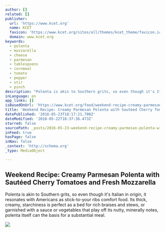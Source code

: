 ```yaml
---
author: []
related: []
publisher:
  url: 'https://www.kcet.org'
  name: KCET
  favicon: 'https://www.kcet.org/sites/all/themes/kcet_theme/favicon.ico'
  domain: www.kcet.org
keywords:
  - polenta
  - mozzarella
  - cheese
  - parmesan
  - tablespoons
  - cornmeal
  - tomato
  - pepper
  - stir
  - pinch
description: "Polenta is akin to Southern grits, so even though it's Italian in origin, it resonates with Americans as stick-to-your ribs comfort food. Its thick, creamy, starchiness is perfect as a bed for rich braises and stews, or garnished with a sauce or vegetables that play off its nutty, minerally notes, polenta itself can the basis for a substantial meal."
inLanguage: en
app_links: []
isBasedOnUrl: 'https://www.kcet.org/food/weekend-recipe-creamy-parmesan-polenta-with-sauteed-cherry-tomatoes-and-fresh-mozzarella'
title: 'Weekend Recipe: Creamy Parmesan Polenta with Sautéed Cherry Tomatoes and Fresh Mozzarella'
datePublished: '2016-05-23T18:17:21.700Z'
dateModified: '2016-05-22T18:37:36.473Z'
starred: false
sourcePath: _posts/2016-05-23-weekend-recipe-creamy-parmesan-polenta-with-sauteed-cherry.md
inFeed: true
hasPage: false
inNav: false
_context: 'http://schema.org'
_type: MediaObject

---
```

<article style=""><h1>Weekend Recipe: Creamy Parmesan Polenta with Sautéed Cherry Tomatoes and Fresh Mozzarella</h1><p>Polenta is akin to Southern grits, so even though it's Italian in origin, it resonates with Americans as stick-to-your ribs comfort food. Its thick, creamy, starchiness is perfect as a bed for rich braises and stews, or garnished with a sauce or vegetables that play off its nutty, minerally notes, polenta itself can the basis for a substantial meal.</p><img src="https://www.kcet.org/sites/kl/files/styles/kl_image_large/public/thumbnails/image/small.jpeg?itok=2_8C2Ri5" /></article>